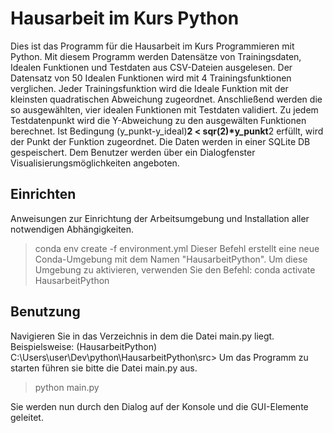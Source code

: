 # Hausarbeit im Kurs Python
Dies ist das Programm für die Hausarbeit im Kurs Programmieren mit Python.
Mit diesem Programm werden Datensätze von Trainingsdaten, Idealen Funktionen und Testdaten aus CSV-Dateien ausgelesen.
Der Datensatz von 50 Idealen Funktionen wird mit 4 Trainingsfunktionen verglichen.
Jeder Trainingsfunktion wird die Ideale Funktion mit der kleinsten quadratischen Abweichung zugeordnet. 
Anschließend werden die so ausgewählten, vier idealen Funktionen mit Testdaten validiert. 
Zu jedem Testdatenpunkt wird die Y-Abweichung zu den ausgewälten Funktionen berechnet.
Ist Bedingung (y_punkt-y_ideal)**2 < sqr(2)*y_punkt**2 erfüllt, wird der Punkt der Funktion zugeordnet.
Die Daten werden in einer SQLite DB gespeischert. Dem Benutzer werden über ein Dialogfenster
Visualisierungsmöglichkeiten angeboten. 

## Einrichten
Anweisungen zur Einrichtung der Arbeitsumgebung und Installation aller notwendigen Abhängigkeiten.

> conda env create -f environment.yml
Dieser Befehl erstellt eine neue Conda-Umgebung mit dem Namen "HausarbeitPython".
Um diese Umgebung zu aktivieren, verwenden Sie den Befehl:
> conda activate HausarbeitPython

## Benutzung
Navigieren Sie in das Verzeichnis in dem die Datei main.py liegt.
Beispielsweise:
(HausarbeitPython) C:\Users\user\Dev\python\HausarbeitPython\src>
Um das Programm zu starten führen sie bitte die Datei main.py aus.
> python main.py

Sie werden nun durch den Dialog auf der Konsole und die GUI-Elemente geleitet. 

